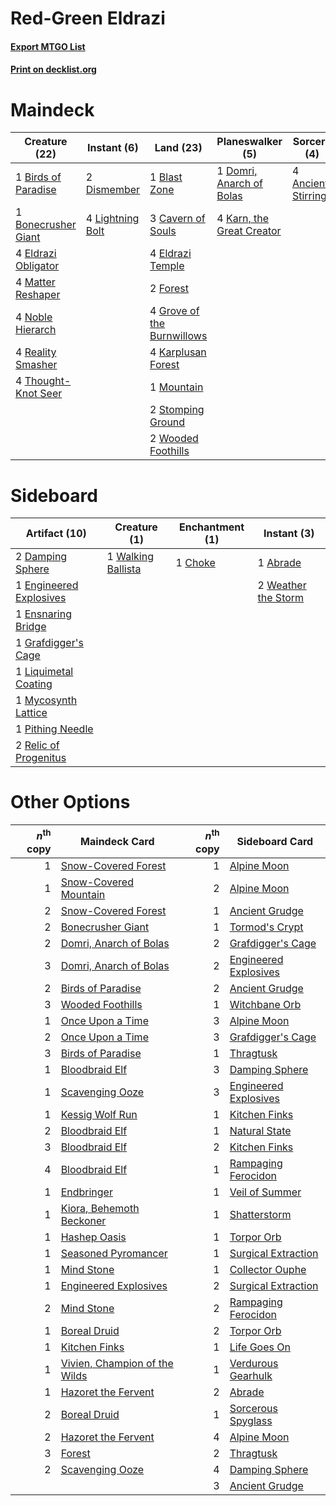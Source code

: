 # Red-Green Eldrazi

#### [Export MTGO List](../collection/Red-Green%20Eldrazi/Red-Green%20Eldrazi.txt)
#### [Print on decklist.org](http://decklist.org/?deckmain=4%09Ancient%20Stirrings%0A1%09Birds%20of%20Paradise%0A1%09Blast%20Zone%0A1%09Bonecrusher%20Giant%0A3%09Cavern%20of%20Souls%0A2%09Dismember%0A1%09Domri,%20Anarch%20of%20Bolas%0A4%09Eldrazi%20Obligator%0A4%09Eldrazi%20Temple%0A2%09Forest%0A4%09Grove%20of%20the%20Burnwillows%0A4%09Karn,%20the%20Great%20Creator%0A4%09Karplusan%20Forest%0A4%09Lightning%20Bolt%0A4%09Matter%20Reshaper%0A1%09Mountain%0A4%09Noble%20Hierarch%0A4%09Reality%20Smasher%0A2%09Stomping%20Ground%0A4%09Thought-Knot%20Seer%0A2%09Wooded%20Foothills&deckside=1%09Abrade%0A1%09Choke%0A2%09Damping%20Sphere%0A1%09Engineered%20Explosives%0A1%09Ensnaring%20Bridge%0A1%09Grafdigger's%20Cage%0A1%09Liquimetal%20Coating%0A1%09Mycosynth%20Lattice%0A1%09Pithing%20Needle%0A2%09Relic%20of%20Progenitus%0A1%09Walking%20Ballista%0A2%09Weather%20the%20Storm)
# Maindeck

|                                        Creature (22)                                         |                                      Instant (6)                                       |                                              Land (23)                                              |                                          Planeswalker (5)                                          |                                         Sorcery (4)                                          |
|----------------------------------------------------------------------------------------------|----------------------------------------------------------------------------------------|-----------------------------------------------------------------------------------------------------|----------------------------------------------------------------------------------------------------|----------------------------------------------------------------------------------------------|
|1 [Birds of Paradise](http://gatherer.wizards.com/Pages/Card/Details.aspx?multiverseid=129906)|2 [Dismember](http://gatherer.wizards.com/Pages/Card/Details.aspx?multiverseid=382182)  |1 [Blast Zone](http://gatherer.wizards.com/Pages/Card/Details.aspx?multiverseid=461171)              |1 [Domri, Anarch of Bolas](http://gatherer.wizards.com/Pages/Card/Details.aspx?multiverseid=461118) |4 [Ancient Stirrings](http://gatherer.wizards.com/Pages/Card/Details.aspx?multiverseid=442148)|
|1 [Bonecrusher Giant](http://gatherer.wizards.com/Pages/Card/Details.aspx?multiverseid=473077)|4 [Lightning Bolt](http://gatherer.wizards.com/Pages/Card/Details.aspx?multiverseid=806)|3 [Cavern of Souls](http://gatherer.wizards.com/Pages/Card/Details.aspx?multiverseid=278058)         |4 [Karn, the Great Creator](http://gatherer.wizards.com/Pages/Card/Details.aspx?multiverseid=460928)|                                                                                              |
|4 [Eldrazi Obligator](http://gatherer.wizards.com/Pages/Card/Details.aspx?multiverseid=407606)|                                                                                        |4 [Eldrazi Temple](http://gatherer.wizards.com/Pages/Card/Details.aspx?multiverseid=401710)          |                                                                                                    |                                                                                              |
|4 [Matter Reshaper](http://gatherer.wizards.com/Pages/Card/Details.aspx?multiverseid=407516)  |                                                                                        |2 [Forest](http://gatherer.wizards.com/Pages/Card/Details.aspx?multiverseid=439860)                  |                                                                                                    |                                                                                              |
|4 [Noble Hierarch](http://gatherer.wizards.com/Pages/Card/Details.aspx?multiverseid=179434)   |                                                                                        |4 [Grove of the Burnwillows](http://gatherer.wizards.com/Pages/Card/Details.aspx?multiverseid=130595)|                                                                                                    |                                                                                              |
|4 [Reality Smasher](http://gatherer.wizards.com/Pages/Card/Details.aspx?multiverseid=407517)  |                                                                                        |4 [Karplusan Forest](http://gatherer.wizards.com/Pages/Card/Details.aspx?multiverseid=129614)        |                                                                                                    |                                                                                              |
|4 [Thought-Knot Seer](http://gatherer.wizards.com/Pages/Card/Details.aspx?multiverseid=407519)|                                                                                        |1 [Mountain](http://gatherer.wizards.com/Pages/Card/Details.aspx?multiverseid=439859)                |                                                                                                    |                                                                                              |
|                                                                                              |                                                                                        |2 [Stomping Ground](http://gatherer.wizards.com/Pages/Card/Details.aspx?multiverseid=405110)         |                                                                                                    |                                                                                              |
|                                                                                              |                                                                                        |2 [Wooded Foothills](http://gatherer.wizards.com/Pages/Card/Details.aspx?multiverseid=405116)        |                                                                                                    |                                                                                              |


# Sideboard

|                                          Artifact (10)                                          |                                        Creature (1)                                         |                                 Enchantment (1)                                 |                                         Instant (3)                                          |
|-------------------------------------------------------------------------------------------------|---------------------------------------------------------------------------------------------|---------------------------------------------------------------------------------|----------------------------------------------------------------------------------------------|
|2 [Damping Sphere](http://gatherer.wizards.com/Pages/Card/Details.aspx?multiverseid=443101)      |1 [Walking Ballista](http://gatherer.wizards.com/Pages/Card/Details.aspx?multiverseid=423848)|1 [Choke](http://gatherer.wizards.com/Pages/Card/Details.aspx?multiverseid=45431)|1 [Abrade](http://gatherer.wizards.com/Pages/Card/Details.aspx?multiverseid=430772)           |
|1 [Engineered Explosives](http://gatherer.wizards.com/Pages/Card/Details.aspx?multiverseid=50139)|                                                                                             |                                                                                 |2 [Weather the Storm](http://gatherer.wizards.com/Pages/Card/Details.aspx?multiverseid=464140)|
|1 [Ensnaring Bridge](http://gatherer.wizards.com/Pages/Card/Details.aspx?multiverseid=15866)     |                                                                                             |                                                                                 |                                                                                              |
|1 [Grafdigger's Cage](http://gatherer.wizards.com/Pages/Card/Details.aspx?multiverseid=278452)   |                                                                                             |                                                                                 |                                                                                              |
|1 [Liquimetal Coating](http://gatherer.wizards.com/Pages/Card/Details.aspx?multiverseid=389578)  |                                                                                             |                                                                                 |                                                                                              |
|1 [Mycosynth Lattice](http://gatherer.wizards.com/Pages/Card/Details.aspx?multiverseid=446209)   |                                                                                             |                                                                                 |                                                                                              |
|1 [Pithing Needle](http://gatherer.wizards.com/Pages/Card/Details.aspx?multiverseid=129526)      |                                                                                             |                                                                                 |                                                                                              |
|2 [Relic of Progenitus](http://gatherer.wizards.com/Pages/Card/Details.aspx?multiverseid=174824) |                                                                                             |                                                                                 |                                                                                              |


# Other Options

|*n*<sup>th</sup> copy|                                             Maindeck Card                                              |*n*<sup>th</sup> copy|                                        Sideboard Card                                         |
|--------------------:|--------------------------------------------------------------------------------------------------------|--------------------:|-----------------------------------------------------------------------------------------------|
|                    1|[Snow-Covered Forest](http://gatherer.wizards.com/Pages/Card/Details.aspx?multiverseid=121192)          |                    1|[Alpine Moon](http://gatherer.wizards.com/Pages/Card/Details.aspx?multiverseid=447264)         |
|                    1|[Snow-Covered Mountain](http://gatherer.wizards.com/Pages/Card/Details.aspx?multiverseid=121233)        |                    2|[Alpine Moon](http://gatherer.wizards.com/Pages/Card/Details.aspx?multiverseid=447264)         |
|                    2|[Snow-Covered Forest](http://gatherer.wizards.com/Pages/Card/Details.aspx?multiverseid=121192)          |                    1|[Ancient Grudge](http://gatherer.wizards.com/Pages/Card/Details.aspx?multiverseid=235600)      |
|                    2|[Bonecrusher Giant](http://gatherer.wizards.com/Pages/Card/Details.aspx?multiverseid=473077)            |                    1|[Tormod's Crypt](http://gatherer.wizards.com/Pages/Card/Details.aspx?multiverseid=389723)      |
|                    2|[Domri, Anarch of Bolas](http://gatherer.wizards.com/Pages/Card/Details.aspx?multiverseid=461118)       |                    2|[Grafdigger's Cage](http://gatherer.wizards.com/Pages/Card/Details.aspx?multiverseid=278452)   |
|                    3|[Domri, Anarch of Bolas](http://gatherer.wizards.com/Pages/Card/Details.aspx?multiverseid=461118)       |                    2|[Engineered Explosives](http://gatherer.wizards.com/Pages/Card/Details.aspx?multiverseid=50139)|
|                    2|[Birds of Paradise](http://gatherer.wizards.com/Pages/Card/Details.aspx?multiverseid=129906)            |                    2|[Ancient Grudge](http://gatherer.wizards.com/Pages/Card/Details.aspx?multiverseid=235600)      |
|                    3|[Wooded Foothills](http://gatherer.wizards.com/Pages/Card/Details.aspx?multiverseid=405116)             |                    1|[Witchbane Orb](http://gatherer.wizards.com/Pages/Card/Details.aspx?multiverseid=233240)       |
|                    1|[Once Upon a Time](http://gatherer.wizards.com/Pages/Card/Details.aspx?multiverseid=473131)             |                    3|[Alpine Moon](http://gatherer.wizards.com/Pages/Card/Details.aspx?multiverseid=447264)         |
|                    2|[Once Upon a Time](http://gatherer.wizards.com/Pages/Card/Details.aspx?multiverseid=473131)             |                    3|[Grafdigger's Cage](http://gatherer.wizards.com/Pages/Card/Details.aspx?multiverseid=278452)   |
|                    3|[Birds of Paradise](http://gatherer.wizards.com/Pages/Card/Details.aspx?multiverseid=129906)            |                    1|[Thragtusk](http://gatherer.wizards.com/Pages/Card/Details.aspx?multiverseid=430614)           |
|                    1|[Bloodbraid Elf](http://gatherer.wizards.com/Pages/Card/Details.aspx?multiverseid=185053)               |                    3|[Damping Sphere](http://gatherer.wizards.com/Pages/Card/Details.aspx?multiverseid=443101)      |
|                    1|[Scavenging Ooze](http://gatherer.wizards.com/Pages/Card/Details.aspx?multiverseid=420783)              |                    3|[Engineered Explosives](http://gatherer.wizards.com/Pages/Card/Details.aspx?multiverseid=50139)|
|                    1|[Kessig Wolf Run](http://gatherer.wizards.com/Pages/Card/Details.aspx?multiverseid=233256)              |                    1|[Kitchen Finks](http://gatherer.wizards.com/Pages/Card/Details.aspx?multiverseid=370458)       |
|                    2|[Bloodbraid Elf](http://gatherer.wizards.com/Pages/Card/Details.aspx?multiverseid=185053)               |                    1|[Natural State](http://gatherer.wizards.com/Pages/Card/Details.aspx?multiverseid=407646)       |
|                    3|[Bloodbraid Elf](http://gatherer.wizards.com/Pages/Card/Details.aspx?multiverseid=185053)               |                    2|[Kitchen Finks](http://gatherer.wizards.com/Pages/Card/Details.aspx?multiverseid=370458)       |
|                    4|[Bloodbraid Elf](http://gatherer.wizards.com/Pages/Card/Details.aspx?multiverseid=185053)               |                    1|[Rampaging Ferocidon](http://gatherer.wizards.com/Pages/Card/Details.aspx?multiverseid=435308) |
|                    1|[Endbringer](http://gatherer.wizards.com/Pages/Card/Details.aspx?multiverseid=407513)                   |                    1|[Veil of Summer](http://gatherer.wizards.com/Pages/Card/Details.aspx?multiverseid=466952)      |
|                    1|[Kiora, Behemoth Beckoner](http://gatherer.wizards.com/Pages/Card/Details.aspx?multiverseid=461159)     |                    1|[Shatterstorm](http://gatherer.wizards.com/Pages/Card/Details.aspx?multiverseid=130370)        |
|                    1|[Hashep Oasis](http://gatherer.wizards.com/Pages/Card/Details.aspx?multiverseid=430866)                 |                    1|[Torpor Orb](http://gatherer.wizards.com/Pages/Card/Details.aspx?multiverseid=233069)          |
|                    1|[Seasoned Pyromancer](http://gatherer.wizards.com/Pages/Card/Details.aspx?multiverseid=464094)          |                    1|[Surgical Extraction](http://gatherer.wizards.com/Pages/Card/Details.aspx?multiverseid=397706) |
|                    1|[Mind Stone](http://gatherer.wizards.com/Pages/Card/Details.aspx?multiverseid=135280)                   |                    1|[Collector Ouphe](http://gatherer.wizards.com/Pages/Card/Details.aspx?multiverseid=464107)     |
|                    1|[Engineered Explosives](http://gatherer.wizards.com/Pages/Card/Details.aspx?multiverseid=50139)         |                    2|[Surgical Extraction](http://gatherer.wizards.com/Pages/Card/Details.aspx?multiverseid=397706) |
|                    2|[Mind Stone](http://gatherer.wizards.com/Pages/Card/Details.aspx?multiverseid=135280)                   |                    2|[Rampaging Ferocidon](http://gatherer.wizards.com/Pages/Card/Details.aspx?multiverseid=435308) |
|                    1|[Boreal Druid](http://gatherer.wizards.com/Pages/Card/Details.aspx?multiverseid=121193)                 |                    2|[Torpor Orb](http://gatherer.wizards.com/Pages/Card/Details.aspx?multiverseid=233069)          |
|                    1|[Kitchen Finks](http://gatherer.wizards.com/Pages/Card/Details.aspx?multiverseid=370458)                |                    1|[Life Goes On](http://gatherer.wizards.com/Pages/Card/Details.aspx?multiverseid=430810)        |
|                    1|[Vivien, Champion of the Wilds](http://gatherer.wizards.com/Pages/Card/Details.aspx?multiverseid=461107)|                    1|[Verdurous Gearhulk](http://gatherer.wizards.com/Pages/Card/Details.aspx?multiverseid=417745)  |
|                    1|[Hazoret the Fervent](http://gatherer.wizards.com/Pages/Card/Details.aspx?multiverseid=426838)          |                    2|[Abrade](http://gatherer.wizards.com/Pages/Card/Details.aspx?multiverseid=430772)              |
|                    2|[Boreal Druid](http://gatherer.wizards.com/Pages/Card/Details.aspx?multiverseid=121193)                 |                    1|[Sorcerous Spyglass](http://gatherer.wizards.com/Pages/Card/Details.aspx?multiverseid=435407)  |
|                    2|[Hazoret the Fervent](http://gatherer.wizards.com/Pages/Card/Details.aspx?multiverseid=426838)          |                    4|[Alpine Moon](http://gatherer.wizards.com/Pages/Card/Details.aspx?multiverseid=447264)         |
|                    3|[Forest](http://gatherer.wizards.com/Pages/Card/Details.aspx?multiverseid=439860)                       |                    2|[Thragtusk](http://gatherer.wizards.com/Pages/Card/Details.aspx?multiverseid=430614)           |
|                    2|[Scavenging Ooze](http://gatherer.wizards.com/Pages/Card/Details.aspx?multiverseid=420783)              |                    4|[Damping Sphere](http://gatherer.wizards.com/Pages/Card/Details.aspx?multiverseid=443101)      |
|                     |                                                                                                        |                    3|[Ancient Grudge](http://gatherer.wizards.com/Pages/Card/Details.aspx?multiverseid=235600)      |

